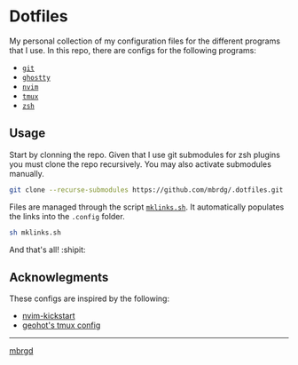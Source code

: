 # Dotfiles

My personal collection of my configuration files for the different programs that
I use. In this repo, there are configs for the following programs:

+ [`git`](./git/config)
+ [`ghostty`](./ghostty/config)
+ [`nvim`](./nvim/init.lua)
+ [`tmux`](./tmux/tmux.conf)
+ [`zsh`](./zsh/)

## Usage

Start by clonning the repo. Given that I use git submodules for zsh plugins you
must clone the repo recursively. You may also activate submodules manually.

```sh
git clone --recurse-submodules https://github.com/mbrdg/.dotfiles.git
```

Files are managed through the script [`mklinks.sh`](./mklinks.sh). It
automatically populates the links into the `.config` folder.

```sh
sh mklinks.sh
```

And that's all! :shipit:

## Acknowlegments

These configs are inspired by the following:

+ [nvim-kickstart](https://github.com/nvim-lua/kickstart.nvim)
+ [geohot's tmux config](https://github.com/geohot/configuration/blob/master/.tmux.conf)

---
[mbrgd](mailto:mig.rodrigues@gmail.com)
